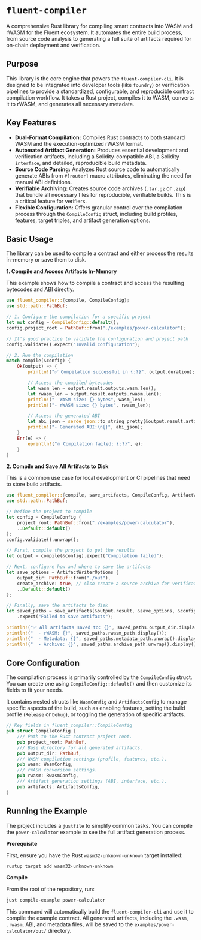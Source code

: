 # `fluent-compiler`

A comprehensive Rust library for compiling smart contracts into WASM and rWASM for the Fluent ecosystem. It automates the entire build process, from source code analysis to generating a full suite of artifacts required for on-chain deployment and verification.

## Purpose

This library is the core engine that powers the `fluent-compiler-cli`. It is designed to be integrated into developer tools (like `foundry`) or verification pipelines to provide a standardized, configurable, and reproducible contract compilation workflow. It takes a Rust project, compiles it to WASM, converts it to rWASM, and generates all necessary metadata.

## Key Features

* **Dual-Format Compilation:** Compiles Rust contracts to both standard WASM and the execution-optimized rWASM format.
* **Automated Artifact Generation:** Produces essential development and verification artifacts, including a Solidity-compatible ABI, a Solidity `interface`, and detailed, reproducible build metadata.
* **Source Code Parsing:** Analyzes Rust source code to automatically generate ABIs from `#[router]` macro attributes, eliminating the need for manual ABI definitions.
* **Verifiable Archiving:** Creates source code archives (`.tar.gz` or `.zip`) that bundle all necessary files for reproducible, verifiable builds. This is a critical feature for verifiers.
* **Flexible Configuration:** Offers granular control over the compilation process through the `CompileConfig` struct, including build profiles, features, target triples, and artifact generation options.

## Basic Usage

The library can be used to compile a contract and either process the results in-memory or save them to disk.

**1. Compile and Access Artifacts In-Memory**

This example shows how to compile a contract and access the resulting bytecodes and ABI directly.

```rust
use fluent_compiler::{compile, CompileConfig};
use std::path::PathBuf;

// 1. Configure the compilation for a specific project
let mut config = CompileConfig::default();
config.project_root = PathBuf::from("./examples/power-calculator");

// It's good practice to validate the configuration and project path
config.validate().expect("Invalid configuration");

// 2. Run the compilation
match compile(&config) {
    Ok(output) => {
        println!("✅ Compilation successful in {:?}", output.duration);

        // Access the compiled bytecodes
        let wasm_len = output.result.outputs.wasm.len();
        let rwasm_len = output.result.outputs.rwasm.len();
        println!("- WASM size: {} bytes", wasm_len);
        println!("- rWASM size: {} bytes", rwasm_len);

        // Access the generated ABI
        let abi_json = serde_json::to_string_pretty(&output.result.artifacts.abi).unwrap();
        println!("- Generated ABI:\n{}", abi_json);
    }
    Err(e) => {
        eprintln!("🔥 Compilation failed: {:?}", e);
    }
}
```

**2. Compile and Save All Artifacts to Disk**

This is a common use case for local development or CI pipelines that need to store build artifacts.

```rust
use fluent_compiler::{compile, save_artifacts, CompileConfig, ArtifactWriterOptions};
use std::path::PathBuf;

// Define the project to compile
let config = CompileConfig {
    project_root: PathBuf::from("./examples/power-calculator"),
    ..Default::default()
};
config.validate().unwrap();

// First, compile the project to get the results
let output = compile(&config).expect("Compilation failed");

// Next, configure how and where to save the artifacts
let save_options = ArtifactWriterOptions {
    output_dir: PathBuf::from("./out"),
    create_archive: true, // Also create a source archive for verification
    ..Default::default()
};

// Finally, save the artifacts to disk
let saved_paths = save_artifacts(&output.result, &save_options, &config.artifacts)
    .expect("Failed to save artifacts");

println!("✅ All artifacts saved to: {}", saved_paths.output_dir.display());
println!("  - rWASM: {}", saved_paths.rwasm_path.display());
println!("  - Metadata: {}", saved_paths.metadata_path.unwrap().display());
println!("  - Archive: {}", saved_paths.archive_path.unwrap().display());
```

## Core Configuration

The compilation process is primarily controlled by the `CompileConfig` struct. You can create one using `CompileConfig::default()` and then customize its fields to fit your needs.

It contains nested structs like `WasmConfig` and `ArtifactsConfig` to manage specific aspects of the build, such as enabling features, setting the build profile (`Release` or `Debug`), or toggling the generation of specific artifacts.

```rust
// Key fields in fluent_compiler::CompileConfig
pub struct CompileConfig {
    /// Path to the Rust contract project root.
    pub project_root: PathBuf,
    /// Base directory for all generated artifacts.
    pub output_dir: PathBuf,
    /// WASM compilation settings (profile, features, etc.).
    pub wasm: WasmConfig,
    /// rWASM conversion settings.
    pub rwasm: RwasmConfig,
    /// Artifact generation settings (ABI, interface, etc.).
    pub artifacts: ArtifactsConfig,
}
```

## Running the Example

The project includes a `justfile` to simplify common tasks. You can compile the `power-calculator` example to see the full artifact generation process.

**Prerequisite**

First, ensure you have the Rust `wasm32-unknown-unknown` target installed:

```bash
rustup target add wasm32-unknown-unknown
```

**Compile**

From the root of the repository, run:

```bash
just compile-example power-calculator
```

This command will automatically build the `fluent-compiler-cli` and use it to compile the example contract. All generated artifacts, including the `.wasm`, `.rwasm`, ABI, and metadata files, will be saved to the `examples/power-calculator/out/` directory.
